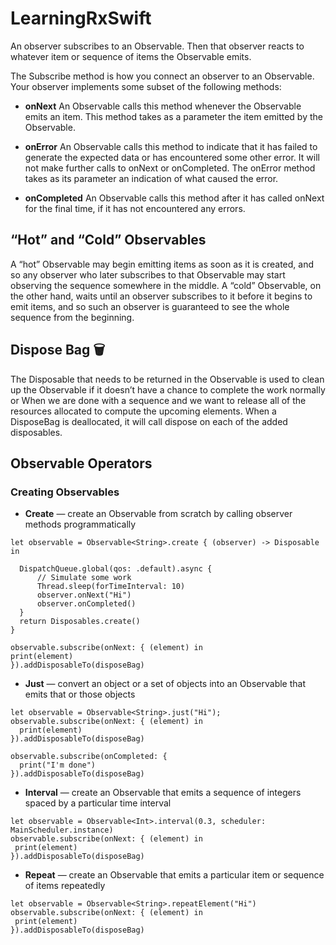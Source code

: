 # LearningRxSwift
An observer subscribes to an Observable. Then that observer reacts to whatever item or sequence of items the Observable emits.

The Subscribe method is how you connect an observer to an Observable. Your observer implements some subset of the following methods:

* **onNext**
An Observable calls this method whenever the Observable emits an item. This method takes as a parameter the item emitted by the Observable.

* **onError**
An Observable calls this method to indicate that it has failed to generate the expected data or has encountered some other error. It will not make further calls to onNext or onCompleted. The onError method takes as its parameter an indication of what caused the error.

* **onCompleted**
An Observable calls this method after it has called onNext for the final time, if it has not encountered any errors.

## “Hot” and “Cold” Observables
A “hot” Observable may begin emitting items as soon as it is created, and so any observer who later subscribes to that Observable may start observing the sequence somewhere in the middle. A “cold” Observable, on the other hand, waits until an observer subscribes to it before it begins to emit items, and so such an observer is guaranteed to see the whole sequence from the beginning.

## Dispose Bag 🗑
 The Disposable that needs to be returned in the Observable is used to clean up the Observable if it doesn’t have a chance to complete the work normally or When we are done with a sequence and we want to release all of the resources allocated to compute the upcoming elements.
 When a DisposeBag is deallocated, it will call dispose on each of the added disposables.
 
## Observable Operators
### **Creating Observables**
  * __Create__ — create an Observable from scratch by calling observer methods programmatically
  ```
  let observable = Observable<String>.create { (observer) -> Disposable in
    
    DispatchQueue.global(qos: .default).async {
        // Simulate some work
        Thread.sleep(forTimeInterval: 10)
        observer.onNext("Hi")
        observer.onCompleted()
    }
    return Disposables.create()
}

observable.subscribe(onNext: { (element) in
print(element)
}).addDisposableTo(disposeBag)
```

  * __Just__ — convert an object or a set of objects into an Observable that emits that or those objects
  ```
  let observable = Observable<String>.just("Hi");
observable.subscribe(onNext: { (element) in
    print(element)
}).addDisposableTo(disposeBag)
        
observable.subscribe(onCompleted: { 
    print("I'm done")
}).addDisposableTo(disposeBag)
  
  ```
  * __Interval__ — create an Observable that emits a sequence of integers spaced by a particular time interval
  ```
  let observable = Observable<Int>.interval(0.3, scheduler: MainScheduler.instance)
observable.subscribe(onNext: { (element) in
   print(element)
}).addDisposableTo(disposeBag)
```
  * __Repeat__ — create an Observable that emits a particular item or sequence of items repeatedly
  ```
  let observable = Observable<String>.repeatElement("Hi")
observable.subscribe(onNext: { (element) in
   print(element)
}).addDisposableTo(disposeBag)
```
